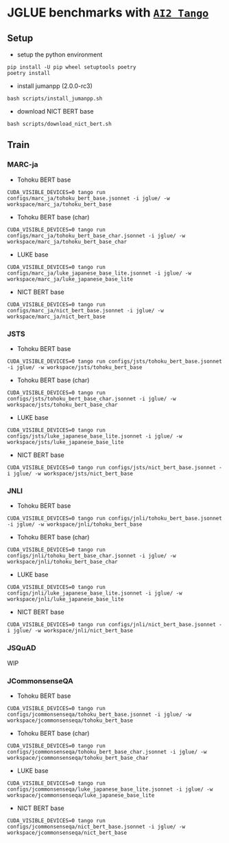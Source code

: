 # JGLUE benchmarks with [`AI2 Tango`](https://github.com/allenai/tango)

## Setup

- setup the python environment

```console
pip install -U pip wheel setuptools poetry
poetry install
```

- install jumanpp (2.0.0-rc3)

```console
bash scripts/install_jumanpp.sh
```

- download NICT BERT base

```console
bash scripts/download_nict_bert.sh
```

## Train

### MARC-ja

- Tohoku BERT base

```console
CUDA_VISIBLE_DEVICES=0 tango run configs/marc_ja/tohoku_bert_base.jsonnet -i jglue/ -w workspace/marc_ja/tohoku_bert_base
```

- Tohoku BERT base (char)

```console
CUDA_VISIBLE_DEVICES=0 tango run configs/marc_ja/tohoku_bert_base_char.jsonnet -i jglue/ -w workspace/marc_ja/tohoku_bert_base_char
```

- LUKE base

```console
CUDA_VISIBLE_DEVICES=0 tango run configs/marc_ja/luke_japanese_base_lite.jsonnet -i jglue/ -w workspace/marc_ja/luke_japanese_base_lite
```

- NICT BERT base

```console
CUDA_VISIBLE_DEVICES=0 tango run configs/marc_ja/nict_bert_base.jsonnet -i jglue/ -w workspace/marc_ja/nict_bert_base
```

### JSTS

- Tohoku BERT base

```console
CUDA_VISIBLE_DEVICES=0 tango run configs/jsts/tohoku_bert_base.jsonnet -i jglue/ -w workspace/jsts/tohoku_bert_base
```

- Tohoku BERT base (char)

```console
CUDA_VISIBLE_DEVICES=0 tango run configs/jsts/tohoku_bert_base_char.jsonnet -i jglue/ -w workspace/jsts/tohoku_bert_base_char
```

- LUKE base

```console
CUDA_VISIBLE_DEVICES=0 tango run configs/jsts/luke_japanese_base_lite.jsonnet -i jglue/ -w workspace/jsts/luke_japanese_base_lite
```

- NICT BERT base

```console
CUDA_VISIBLE_DEVICES=0 tango run configs/jsts/nict_bert_base.jsonnet -i jglue/ -w workspace/jsts/nict_bert_base
```

### JNLI

- Tohoku BERT base

```console
CUDA_VISIBLE_DEVICES=0 tango run configs/jnli/tohoku_bert_base.jsonnet -i jglue/ -w workspace/jnli/tohoku_bert_base
```

- Tohoku BERT base (char)

```console
CUDA_VISIBLE_DEVICES=0 tango run configs/jnli/tohoku_bert_base_char.jsonnet -i jglue/ -w workspace/jnli/tohoku_bert_base_char
```

- LUKE base

```console
CUDA_VISIBLE_DEVICES=0 tango run configs/jnli/luke_japanese_base_lite.jsonnet -i jglue/ -w workspace/jnli/luke_japanese_base_lite
```

- NICT BERT base

```console
CUDA_VISIBLE_DEVICES=0 tango run configs/jnli/nict_bert_base.jsonnet -i jglue/ -w workspace/jnli/nict_bert_base
```

### JSQuAD

WIP

### JCommonsenseQA

- Tohoku BERT base

```console
CUDA_VISIBLE_DEVICES=0 tango run configs/jcommonsenseqa/tohoku_bert_base.jsonnet -i jglue/ -w workspace/jcommonsenseqa/tohoku_bert_base
```

- Tohoku BERT base (char)

```console
CUDA_VISIBLE_DEVICES=0 tango run configs/jcommonsenseqa/tohoku_bert_base_char.jsonnet -i jglue/ -w workspace/jcommonsenseqa/tohoku_bert_base_char
```

- LUKE base

```console
CUDA_VISIBLE_DEVICES=0 tango run configs/jcommonsenseqa/luke_japanese_base_lite.jsonnet -i jglue/ -w workspace/jcommonsenseqa/luke_japanese_base_lite
```

- NICT BERT base

```console
CUDA_VISIBLE_DEVICES=0 tango run configs/jcommonsenseqa/nict_bert_base.jsonnet -i jglue/ -w workspace/jcommonsenseqa/nict_bert_base
```
